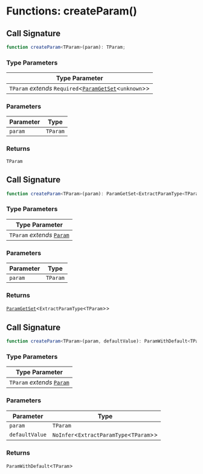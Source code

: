 # Functions: createParam()

## Call Signature

```ts
function createParam<TParam>(param): TParam;
```

### Type Parameters

| Type Parameter |
| ------ |
| `TParam` *extends* `Required`\<[`ParamGetSet`](../types/ParamGetSet.md)\<`unknown`\>\> |

### Parameters

| Parameter | Type |
| ------ | ------ |
| `param` | `TParam` |

### Returns

`TParam`

## Call Signature

```ts
function createParam<TParam>(param): ParamGetSet<ExtractParamType<TParam>>;
```

### Type Parameters

| Type Parameter |
| ------ |
| `TParam` *extends* [`Param`](../types/Param.md) |

### Parameters

| Parameter | Type |
| ------ | ------ |
| `param` | `TParam` |

### Returns

[`ParamGetSet`](../types/ParamGetSet.md)\<`ExtractParamType`\<`TParam`\>\>

## Call Signature

```ts
function createParam<TParam>(param, defaultValue): ParamWithDefault<TParam>;
```

### Type Parameters

| Type Parameter |
| ------ |
| `TParam` *extends* [`Param`](../types/Param.md) |

### Parameters

| Parameter | Type |
| ------ | ------ |
| `param` | `TParam` |
| `defaultValue` | `NoInfer`\<`ExtractParamType`\<`TParam`\>\> |

### Returns

`ParamWithDefault`\<`TParam`\>
